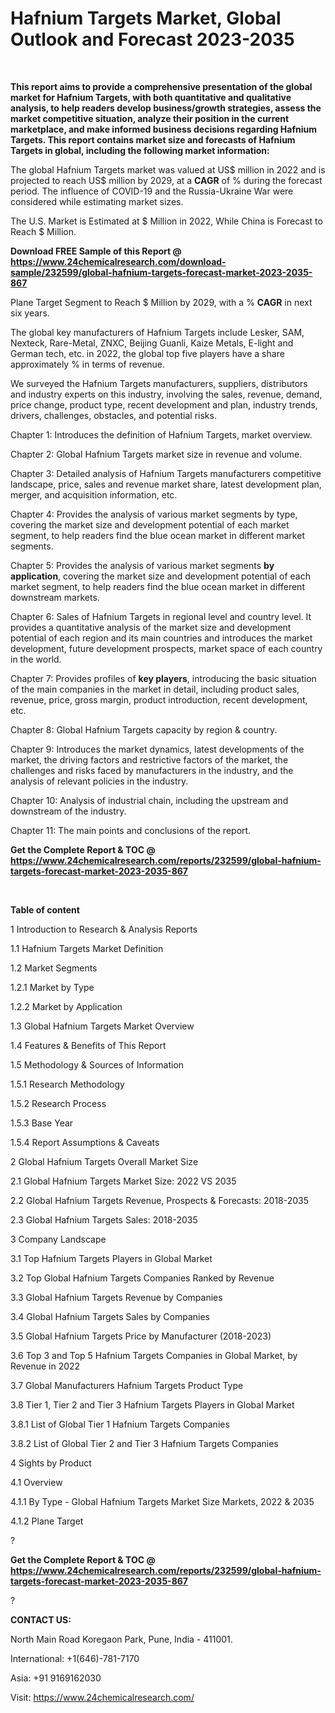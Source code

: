 <h1>Hafnium Targets Market, Global Outlook and Forecast 2023-2035</h1><br/><p><strong>This report aims to provide a comprehensive presentation of the global market for Hafnium Targets, with both quantitative and qualitative analysis, to help readers develop business/growth strategies, assess the market competitive situation, analyze their position in the current marketplace, and make informed business decisions regarding Hafnium Targets. This report contains market size and forecasts of Hafnium Targets in global, including the following market information:</strong></p>
 
 
 
 <p>The global Hafnium Targets market was valued at US$ million in 2022 and is projected to reach US$ million by 2029, at a <strong>CAGR</strong> of % during the forecast period. The influence of COVID-19 and the Russia-Ukraine War were considered while estimating market sizes.</p>
 
 
 
 <p>The U.S. Market is Estimated at $ Million in 2022, While China is Forecast to Reach $ Million.</p>
 
 
 
 <div><b>Download FREE Sample of this Report @ <a href="https://www.24chemicalresearch.com/download-sample/232599/global-hafnium-targets-forecast-market-2023-2035-867">https://www.24chemicalresearch.com/download-sample/232599/global-hafnium-targets-forecast-market-2023-2035-867</a></b></div>
 
 
 
 <p>Plane Target Segment to Reach $ Million by 2029, with a % <strong>CAGR</strong> in next six years.</p>
 
 
 
 <p>The global key manufacturers of Hafnium Targets include Lesker, SAM, Nexteck, Rare-Metal, ZNXC, Beijing Guanli, Kaize Metals, E-light and German tech, etc. in 2022, the global top five players have a share approximately % in terms of revenue.</p>
 
 
 
 <p>We surveyed the Hafnium Targets manufacturers, suppliers, distributors and industry experts on this industry, involving the sales, revenue, demand, price change, product type, recent development and plan, industry trends, drivers, challenges, obstacles, and potential risks.</p>
 
 
 
 <p>Chapter 1: Introduces the definition of Hafnium Targets, market overview.</p>
 
 
 
 <p>Chapter 2: Global Hafnium Targets market size in revenue and volume.</p>
 
 
 
 <p>Chapter 3: Detailed analysis of Hafnium Targets manufacturers competitive landscape, price, sales and revenue market share, latest development plan, merger, and acquisition information, etc.</p>
 
 
 
 <p>Chapter 4: Provides the analysis of various market segments by type, covering the market size and development potential of each market segment, to help readers find the blue ocean market in different market segments.</p>
 
 
 
 <p>Chapter 5: Provides the analysis of various market segments <strong>by application</strong>, covering the market size and development potential of each market segment, to help readers find the blue ocean market in different downstream markets.</p>
 
 
 
 <p>Chapter 6: Sales of Hafnium Targets in regional level and country level. It provides a quantitative analysis of the market size and development potential of each region and its main countries and introduces the market development, future development prospects, market space of each country in the world.</p>
 
 
 
 <p>Chapter 7: Provides profiles of <strong>key players</strong>, introducing the basic situation of the main companies in the market in detail, including product sales, revenue, price, gross margin, product introduction, recent development, etc.</p>
 
 
 
 <p>Chapter 8: Global Hafnium Targets capacity by region & country.</p>
 
 
 
 <p>Chapter 9: Introduces the market dynamics, latest developments of the market, the driving factors and restrictive factors of the market, the challenges and risks faced by manufacturers in the industry, and the analysis of relevant policies in the industry.</p>
 
 
 
 <p>Chapter 10: Analysis of industrial chain, including the upstream and downstream of the industry.</p>
 
 
 
 <p>Chapter 11: The main points and conclusions of the report.</p>
 
 
 
 <div><b>Get the Complete Report & TOC @ <a href="https://www.24chemicalresearch.com/reports/232599/global-hafnium-targets-forecast-market-2023-2035-867">https://www.24chemicalresearch.com/reports/232599/global-hafnium-targets-forecast-market-2023-2035-867</a></b></div>
 
 
 
 <p><br />
 
 <b>Table of content</b></p>
 
 
 
 <p>1 Introduction to Research & Analysis Reports<br />
 
 1.1 Hafnium Targets Market Definition<br />
 
 1.2 Market Segments<br />
 
 1.2.1 Market by Type<br />
 
 1.2.2 Market by Application<br />
 
 1.3 Global Hafnium Targets Market Overview<br />
 
 1.4 Features & Benefits of This Report<br />
 
 1.5 Methodology & Sources of Information<br />
 
 1.5.1 Research Methodology<br />
 
 1.5.2 Research Process<br />
 
 1.5.3 Base Year<br />
 
 1.5.4 Report Assumptions & Caveats<br />
 
 2 Global Hafnium Targets Overall Market Size<br />
 
 2.1 Global Hafnium Targets Market Size: 2022 VS 2035<br />
 
 2.2 Global Hafnium Targets Revenue, Prospects & Forecasts: 2018-2035<br />
 
 2.3 Global Hafnium Targets Sales: 2018-2035<br />
 
 3 Company Landscape<br />
 
 3.1 Top Hafnium Targets Players in Global Market<br />
 
 3.2 Top Global Hafnium Targets Companies Ranked by Revenue<br />
 
 3.3 Global Hafnium Targets Revenue by Companies<br />
 
 3.4 Global Hafnium Targets Sales by Companies<br />
 
 3.5 Global Hafnium Targets Price by Manufacturer (2018-2023)<br />
 
 3.6 Top 3 and Top 5 Hafnium Targets Companies in Global Market, by Revenue in 2022<br />
 
 3.7 Global Manufacturers Hafnium Targets Product Type<br />
 
 3.8 Tier 1, Tier 2 and Tier 3 Hafnium Targets Players in Global Market<br />
 
 3.8.1 List of Global Tier 1 Hafnium Targets Companies<br />
 
 3.8.2 List of Global Tier 2 and Tier 3 Hafnium Targets Companies<br />
 
 4 Sights by Product<br />
 
 4.1 Overview<br />
 
 4.1.1 By Type - Global Hafnium Targets Market Size Markets, 2022 & 2035<br />
 
 4.1.2 Plane Target<br />
 
 ? </p>
 
 
 
 <div><b>Get the Complete Report & TOC @ <a href="https://www.24chemicalresearch.com/reports/232599/global-hafnium-targets-forecast-market-2023-2035-867">https://www.24chemicalresearch.com/reports/232599/global-hafnium-targets-forecast-market-2023-2035-867</a></b></div>
 
 
 
 <p>? </p>
 
 
 
 <p><b>CONTACT US:</b><br />
 
 North Main Road Koregaon Park, Pune, India - 411001.<br />
 
 International: +1(646)-781-7170<br />
 
 Asia: +91 9169162030<br />
 
 Visit: <a href="https://www.24chemicalresearch.com/">https://www.24chemicalresearch.com/</a></p>